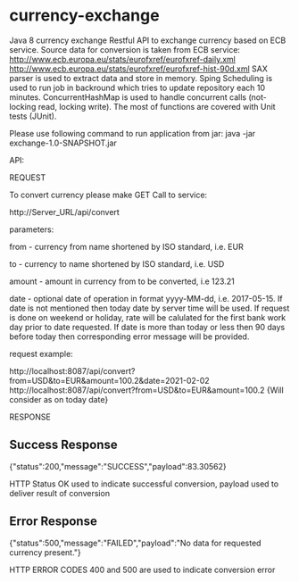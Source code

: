 # currency-exchange
Java 8 currency exchange Restful API to exchange currency based on ECB service.
Source data for conversion is taken from ECB service:
 http://www.ecb.europa.eu/stats/eurofxref/eurofxref-daily.xml
 http://www.ecb.europa.eu/stats/eurofxref/eurofxref-hist-90d.xml
SAX parser is used to extract data and store in memory. Sping Scheduling is used to run job in backround which tries to update repository each 10 minutes. ConcurrentHashMap is used to handle concurrent calls (not-locking read, locking write). The most of functions are covered with Unit tests (JUnit).

Please use following command to run application from jar:
java -jar exchange-1.0-SNAPSHOT.jar

API:


REQUEST

To convert currency please make GET Call to service:

http://Server_URL/api/convert


parameters:

from - currency from name shortened by ISO standard, i.e. EUR

to - currency to name shortened by ISO standard, i.e. USD

amount - amount in currency from to be converted, i.e 123.21

date - optional date of operation in format yyyy-MM-dd, i.e. 2017-05-15. If date is not mentioned then today date by server time will be used. If request is done on weekend or holiday, rate will be calulated for the first bank work day prior to date requested.
If date is more than today or less then 90 days before today then corresponding error message will be provided.


request example:

http://localhost:8087/api/convert?from=USD&to=EUR&amount=100.2&date=2021-02-02
http://localhost:8087/api/convert?from=USD&to=EUR&amount=100.2 {Will consider as on today date}


RESPONSE

Success Response
----------------

{"status":200,"message":"SUCCESS","payload":83.30562}

HTTP Status OK used to indicate successful conversion,
payload used to deliver result of conversion


Error Response
-------------

{"status":500,"message":"FAILED","payload":"No data for requested currency present."}

HTTP ERROR CODES 400 and 500 are used to indicate conversion error

